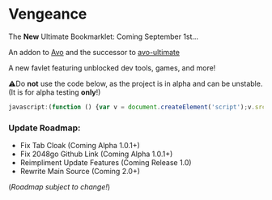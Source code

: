 # Vengeance
The **New** Ultimate Bookmarklet: Coming September 1st...

An addon to [Avo](https://github.com/FogNetwork/Avo) and the successor to [avo-ultimate](https://github.com/Browncha023/avo-ultimate)

A new favlet featuring unblocked dev tools, games, and more!

⚠️Do **not** use the code below, as the project is in alpha and can be unstable. (It is for alpha testing **only**!)

```js
javascript:(function () {var v = document.createElement('script');v.src = 'https://cdn.jsdelivr.net/gh/Browncha023/Vengeance@v1.0.1-alpha/script.min.js';document.body.appendChild(v);}())
```

### Update Roadmap:
- Fix Tab Cloak (Coming Alpha 1.0.1+)
- Fix 2048go Github Link (Coming Alpha 1.0.1+)
- Reimpliment Update Features (Coming Release 1.0)
- Rewrite Main Source (Coming 2.0+)

(*Roadmap subject to change!*)
